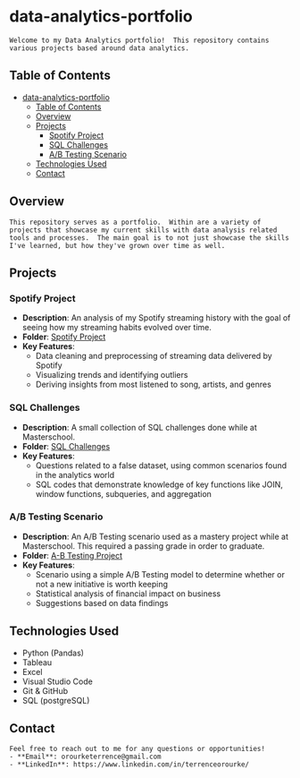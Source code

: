 # data-analytics-portfolio
    Welcome to my Data Analytics portfolio!  This repository contains various projects based around data analytics.

## Table of Contents
- [data-analytics-portfolio](#data-analytics-portfolio)
  - [Table of Contents](#table-of-contents)
  - [Overview](#overview)
  - [Projects](#projects)
    - [Spotify Project](#spotify-project)
    - [SQL Challenges](#sql-challenges)
    - [A/B Testing Scenario](#ab-testing-scenario)
  - [Technologies Used](#technologies-used)
  - [Contact](#contact)

## Overview
    This repository serves as a portfolio.  Within are a variety of projects that showcase my current skills with data analysis related tools and processes.  The main goal is to not just showcase the skills I've learned, but how they've grown over time as well.

## Projects

### Spotify Project
  - **Description**: An analysis of my Spotify streaming history with the goal of seeing how my streaming habits evolved over time.
  - **Folder**: [Spotify Project](./spotify_project)
  - **Key Features**:
    - Data cleaning and preprocessing of streaming data delivered by Spotify
    - Visualizing trends and identifying outliers
    - Deriving insights from most listened to song, artists, and genres

### SQL Challenges
  - **Description**: A small collection of SQL challenges done while at Masterschool.
  - **Folder**: [SQL Challenges](./sql_challenges)
  - **Key Features**:
    - Questions related to a false dataset, using common scenarios found in the analytics world
    - SQL codes that demonstrate knowledge of key functions like JOIN, window functions, subqueries, and aggregation

### A/B Testing Scenario
  - **Description**: An A/B Testing scenario used as a mastery project while at Masterschool.  This required a passing grade in order to graduate.
  - **Folder**: [A-B Testing Project](./a-b_testing_project)
  - **Key Features**:
    - Scenario using a simple A/B Testing model to determine whether or not a new initiative is worth keeping
    - Statistical analysis of financial impact on business
    - Suggestions based on data findings

## Technologies Used
  - Python (Pandas)
  - Tableau
  - Excel
  - Visual Studio Code
  - Git & GitHub
  - SQL (postgreSQL)

## Contact
    Feel free to reach out to me for any questions or opportunities!
    - **Email**: orourketerrence@gmail.com
    - **LinkedIn**: https://www.linkedin.com/in/terrenceorourke/